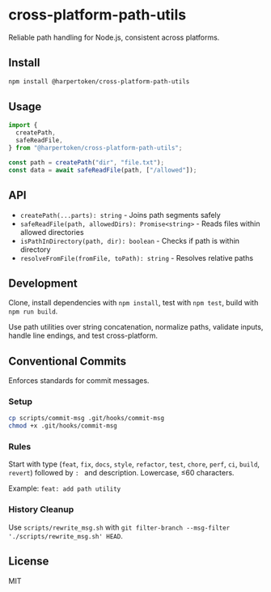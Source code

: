 # cross-platform-path-utils

<!-- Test CI -->

Reliable path handling for Node.js, consistent across platforms.

## Install

```bash
npm install @harpertoken/cross-platform-path-utils
```

## Usage

```typescript
import {
  createPath,
  safeReadFile,
} from "@harpertoken/cross-platform-path-utils";

const path = createPath("dir", "file.txt");
const data = await safeReadFile(path, ["/allowed"]);
```

## API

- `createPath(...parts): string` - Joins path segments safely
- `safeReadFile(path, allowedDirs): Promise<string>` - Reads files within allowed directories
- `isPathInDirectory(path, dir): boolean` - Checks if path is within directory
- `resolveFromFile(fromFile, toPath): string` - Resolves relative paths

## Development

Clone, install dependencies with `npm install`, test with `npm test`, build with `npm run build`.

Use path utilities over string concatenation, normalize paths, validate inputs, handle line endings, and test cross-platform.

## Conventional Commits

Enforces standards for commit messages.

### Setup

```bash
cp scripts/commit-msg .git/hooks/commit-msg
chmod +x .git/hooks/commit-msg
```

### Rules

Start with type (`feat`, `fix`, `docs`, `style`, `refactor`, `test`, `chore`, `perf`, `ci`, `build`, `revert`) followed by `: ` and description. Lowercase, ≤60 characters.

Example: `feat: add path utility`

### History Cleanup

Use `scripts/rewrite_msg.sh` with `git filter-branch --msg-filter './scripts/rewrite_msg.sh' HEAD`.

## License

MIT
